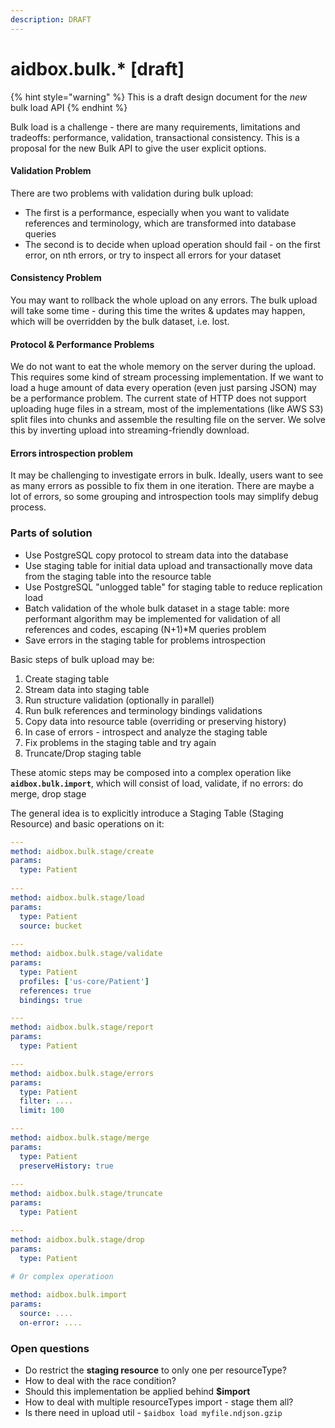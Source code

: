 ```yaml
---
description: DRAFT
---
```


# aidbox.bulk.\* \[draft\]

{% hint style="warning" %}
This is a draft design document for the _new_ bulk load API
{% endhint %}

Bulk load is a challenge - there are many requirements, limitations and tradeoffs: performance, validation, transactional consistency. This is a proposal for the new Bulk API to give the user explicit options.

#### Validation Problem

There are two problems with validation during bulk upload:

* The first is a performance, especially when you want to validate references and terminology, which are transformed into database queries
* The second is to decide when upload operation should  fail - on the first error, on nth errors, or try to inspect all errors for your dataset

#### Consistency Problem

You may want to rollback the whole upload on any errors. The bulk upload will take some time - during this time the writes & updates may happen, which will be overridden by the bulk dataset, i.e. lost.

#### Protocol & Performance Problems

We do not want to eat the whole memory on the server during the upload. This requires some kind of stream processing implementation. If we want to load a huge amount of data every operation \(even just parsing JSON\) may be a performance problem. The current state of HTTP does not support uploading huge files in a stream, most of the implementations \(like AWS S3\) split files into chunks and assemble the resulting file on the server. We solve this by inverting upload into streaming-friendly download.

#### Errors introspection problem

It may be challenging to investigate errors in bulk. Ideally, users want to see as many errors as possible to fix them in one iteration. There are maybe a lot of errors, so some grouping and introspection tools may simplify debug process.

### Parts of solution

* Use PostgreSQL copy protocol to stream data into the database
* Use staging table for initial data upload and transactionally move data from the staging table into the resource table
* Use PostgreSQL "unlogged table" for staging table to reduce replication load
* Batch validation of the whole bulk dataset in a stage table: more performant algorithm may be implemented for validation of all references and codes, escaping \(N+1\)\*M queries problem
* Save errors in the staging table for problems introspection

Basic steps of bulk upload may be:

1. Create staging table
2. Stream data into staging table
3. Run structure validation \(optionally in parallel\)
4. Run bulk references and terminology bindings validations
5. Copy data into resource table \(overriding or preserving history\)
6. In case of errors - introspect and analyze the staging table
7. Fix problems in the staging table and try again
8. Truncate/Drop staging table

These atomic steps may be composed into a complex operation like **`aidbox.bulk.import`**, which will consist of load, validate,  if no errors: do merge, drop stage

The general idea is to explicitly introduce a Staging Table \(Staging Resource\)  and basic operations on it:

```yaml
---
method: aidbox.bulk.stage/create
params:
  type: Patient
  
---
method: aidbox.bulk.stage/load
params:
  type: Patient
  source: bucket
  
---
method: aidbox.bulk.stage/validate
params:
  type: Patient
  profiles: ['us-core/Patient']
  references: true
  bindings: true

---
method: aidbox.bulk.stage/report
params:
  type: Patient

---
method: aidbox.bulk.stage/errors
params:
  type: Patient
  filter: ....
  limit: 100

---
method: aidbox.bulk.stage/merge
params:
  type: Patient
  preserveHistory: true
  
---
method: aidbox.bulk.stage/truncate
params:
  type: Patient

---
method: aidbox.bulk.stage/drop
params:
  type: Patient
  
# Or complex operatioon

method: aidbox.bulk.import
params:
  source: ....
  on-error: ....
```

### Open questions

* Do restrict the **staging resource** to only one per resourceType?
* How to deal with the race condition?
* Should this implementation  be applied behind **$import**
* How to deal with multiple resourceTypes import - stage them all?
* Is there need in upload util - `$aidbox load myfile.ndjson.gzip`

